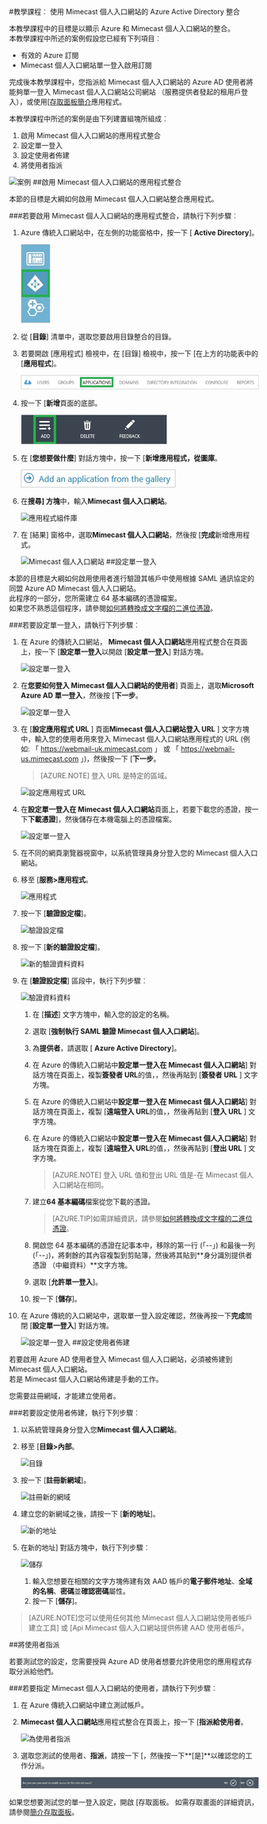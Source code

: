 <properties 
    pageTitle="教學課程︰ 使用 Mimecast 個人入口網站的 Azure Active Directory 整合 |Microsoft Azure" 
    description="瞭解如何使用 Azure Active Directory 中的 Mimecast 個人入口網站，來啟用單一登入，自動化佈建和更多 ！" 
    services="active-directory" 
    authors="jeevansd"  
    documentationCenter="na" 
    manager="femila"/>
<tags 
    ms.service="active-directory" 
    ms.devlang="na" 
    ms.topic="article" 
    ms.tgt_pltfrm="na" 
    ms.workload="identity" 
    ms.date="09/29/2016" 
    ms.author="jeedes" />

#<a name="tutorial-azure-active-directory-integration-with-mimecast-personal-portal"></a>教學課程︰ 使用 Mimecast 個人入口網站的 Azure Active Directory 整合
  
本教學課程中的目標是以顯示 Azure 和 Mimecast 個人入口網站的整合。  
本教學課程中所述的案例假設您已經有下列項目︰

-   有效的 Azure 訂閱
-   Mimecast 個人入口網站單一登入啟用訂閱
  
完成後本教學課程中，您指派給 Mimecast 個人入口網站的 Azure AD 使用者將能夠單一登入 Mimecast 個人入口網站公司網站 （服務提供者發起的租用戶登入），或使用[[存取面板簡介](active-directory-saas-access-panel-introduction.md)應用程式。
  
本教學課程中所述的案例是由下列建置組塊所組成︰

1.  啟用 Mimecast 個人入口網站的應用程式整合
2.  設定單一登入
3.  設定使用者佈建
4.  將使用者指派

![案例](./media/active-directory-saas-mimecast-personal-portal-tutorial/IC794991.png "案例")
##<a name="enabling-the-application-integration-for-mimecast-personal-portal"></a>啟用 Mimecast 個人入口網站的應用程式整合
  
本節的目標是大綱如何啟用 Mimecast 個人入口網站整合應用程式。

###<a name="to-enable-the-application-integration-for-mimecast-personal-portal-perform-the-following-steps"></a>若要啟用 Mimecast 個人入口網站的應用程式整合，請執行下列步驟︰

1.  Azure 傳統入口網站中，在左側的功能窗格中，按一下 [ **Active Directory**]。

    ![Active Directory](./media/active-directory-saas-mimecast-personal-portal-tutorial/IC700993.png "Active Directory")

2.  從 [**目錄**] 清單中，選取您要啟用目錄整合的目錄。

3.  若要開啟 [應用程式] 檢視中，在 [目錄] 檢視中，按一下 [在上方的功能表中的 [**應用程式**]。

    ![應用程式](./media/active-directory-saas-mimecast-personal-portal-tutorial/IC700994.png "應用程式")

4.  按一下 [**新增**頁面的底部。

    ![新增應用程式](./media/active-directory-saas-mimecast-personal-portal-tutorial/IC749321.png "新增應用程式")

5.  在 [**您想要做什麼**] 對話方塊中，按一下 [**新增應用程式，從圖庫**。

    ![新增 gallerry 應用程式](./media/active-directory-saas-mimecast-personal-portal-tutorial/IC749322.png "新增 gallerry 應用程式")

6.  在**搜尋] 方塊**中，輸入**Mimecast 個人入口網站**。

    ![應用程式組件庫](./media/active-directory-saas-mimecast-personal-portal-tutorial/IC794992.png "應用程式組件庫")

7.  在 [結果] 窗格中，選取**Mimecast 個人入口網站**，然後按 [**完成**新增應用程式。

    ![Mimecast 個人入口網站](./media/active-directory-saas-mimecast-personal-portal-tutorial/IC794993.png "Mimecast 個人入口網站")
##<a name="configuring-single-sign-on"></a>設定單一登入
  
本節的目標是大綱如何啟用使用者進行驗證其帳戶中使用根據 SAML 通訊協定的同盟 Azure AD Mimecast 個人入口網站。  
此程序的一部分，您所需建立 64 基本編碼的憑證檔案。  
如果您不熟悉這個程序，請參閱[如何將轉換成文字檔的二進位憑證](http://youtu.be/PlgrzUZ-Y1o)。

###<a name="to-configure-single-sign-on-perform-the-following-steps"></a>若要設定單一登入，請執行下列步驟︰

1.  在 Azure 的傳統入口網站， **Mimecast 個人入口網站**應用程式整合在頁面上，按一下 [**設定單一登入**以開啟 [**設定單一登入**] 對話方塊。

    ![設定單一登入](./media/active-directory-saas-mimecast-personal-portal-tutorial/IC794994.png "設定單一登入")

2.  在**您要如何登入 Mimecast 個人入口網站的使用者**] 頁面上，選取**Microsoft Azure AD 單一登入**，然後按 [**下一步**。

    ![設定單一登入](./media/active-directory-saas-mimecast-personal-portal-tutorial/IC794995.png "設定單一登入")

3.  在 [**設定應用程式 URL** ] 頁面**Mimecast 個人入口網站登入 URL** ] 文字方塊中，輸入您的使用者用來登入 Mimecast 個人入口網站應用程式的 URL (例如: 「 https://webmail-uk.mimecast.com 」 或 「 https://webmail-us.mimecast.com 」)，然後按一下 [**下一步**。

    >[AZURE.NOTE] 登入 URL 是特定的區域。

    ![設定應用程式 URL](./media/active-directory-saas-mimecast-personal-portal-tutorial/IC794996.png "設定應用程式 URL")

4.  在**設定單一登入在 Mimecast 個人入口網站**頁面上，若要下載您的憑證，按一下**下載憑證**]，然後儲存在本機電腦上的憑證檔案。

    ![設定單一登入](./media/active-directory-saas-mimecast-personal-portal-tutorial/IC794997.png "設定單一登入")

5.  在不同的網頁瀏覽器視窗中，以系統管理員身分登入您的 Mimecast 個人入口網站。

6.  移至 [**服務\>應用程式**。

    ![應用程式](./media/active-directory-saas-mimecast-personal-portal-tutorial/IC794998.png "應用程式")

7.  按一下 [**驗證設定檔**]。

    ![驗證設定檔](./media/active-directory-saas-mimecast-personal-portal-tutorial/IC794999.png "驗證設定檔")

8.  按一下 [**新的驗證設定檔**]。

    ![新的驗證資料資料](./media/active-directory-saas-mimecast-personal-portal-tutorial/IC795000.png "新的驗證資料資料")

9.  在 [**驗證設定檔**] 區段中，執行下列步驟︰

    ![驗證資料資料](./media/active-directory-saas-mimecast-personal-portal-tutorial/IC795001.png "驗證資料資料")

    1.  在 [**描述**] 文字方塊中，輸入您的設定的名稱。
    2.  選取 [**強制執行 SAML 驗證 Mimecast 個人入口網站**]。
    3.  為**提供者**，請選取 [ **Azure Active Directory**]。
    4.  在 Azure 的傳統入口網站中**設定單一登入在 Mimecast 個人入口網站**] 對話方塊在頁面上，複製**簽發者 URL**的值，，然後再貼到 [**簽發者 URL** ] 文字方塊。
    5.  在 Azure 的傳統入口網站中**設定單一登入在 Mimecast 個人入口網站**] 對話方塊在頁面上，複製 [**遠端登入 URL**的值，，然後再貼到 [**登入 URL** ] 文字方塊。
    6.  在 Azure 的傳統入口網站中**設定單一登入在 Mimecast 個人入口網站**] 對話方塊在頁面上，複製 [**遠端登入 URL**的值，，然後再貼到 [**登出 URL** ] 文字方塊。  

        >[AZURE.NOTE] 登入 URL 值和登出 URL 值是-在 Mimecast 個人入口網站在相同。

    7.  建立**64 基本編碼**檔案從您下載的憑證。  

        >[AZURE.TIP]如需詳細資訊，請參閱[如何將轉換成文字檔的二進位憑證](http://youtu.be/PlgrzUZ-Y1o)。

    8.  開啟您 64 基本編碼的憑證在記事本中，移除的第一行 (「*--*」) 和最後一列 (「*--*」)，將剩餘的其內容複製到剪貼簿，然後將其貼到**身分識別提供者憑證 （中繼資料）**文字方塊。
    9.  選取 [**允許單一登入**]。
    10. 按一下 [**儲存**]。

10. 在 Azure 傳統的入口網站中，選取單一登入設定確認，然後再按一下**完成**關閉 [**設定單一登入**] 對話方塊。

    ![設定單一登入](./media/active-directory-saas-mimecast-personal-portal-tutorial/IC795002.png "設定單一登入")
##<a name="configuring-user-provisioning"></a>設定使用者佈建
  
若要啟用 Azure AD 使用者登入 Mimecast 個人入口網站，必須被佈建到 Mimecast 個人入口網站。  
若是 Mimecast 個人入口網站佈建是手動的工作。
  
您需要註冊網域，才能建立使用者。

###<a name="to-configure-user-provisioning-perform-the-following-steps"></a>若要設定使用者佈建，執行下列步驟︰

1.  以系統管理員身分登入您**Mimecast 個人入口網站**。

2.  移至 [**目錄\>內部**。

    ![目錄](./media/active-directory-saas-mimecast-personal-portal-tutorial/IC795003.png "目錄")

3.  按一下 [**註冊新網域**]。

    ![註冊新的網域](./media/active-directory-saas-mimecast-personal-portal-tutorial/IC795004.png "註冊新的網域")

4.  建立您的新網域之後，請按一下 [**新的地址**]。

    ![新的地址](./media/active-directory-saas-mimecast-personal-portal-tutorial/IC795005.png "新的地址")

5.  在新的地址] 對話方塊中，執行下列步驟︰

    ![儲存](./media/active-directory-saas-mimecast-personal-portal-tutorial/IC795006.png "儲存")

    1.  輸入您想要在相關的文字方塊佈建有效 AAD 帳戶的**電子郵件地址**、**全域的名稱**、**密碼**並**確認密碼**屬性。
    2.  按一下 [**儲存**]。

>[AZURE.NOTE]您可以使用任何其他 Mimecast 個人入口網站使用者帳戶建立工具] 或 [Api Mimecast 個人入口網站提供佈建 AAD 使用者帳戶。

##<a name="assigning-users"></a>將使用者指派

若要測試您的設定，您需要授與 Azure AD 使用者想要允許使用您的應用程式存取分派給他們。

###<a name="to-assign-users-to-mimecast-personal-portal-perform-the-following-steps"></a>若要指定 Mimecast 個人入口網站的使用者，請執行下列步驟︰

1.  在 Azure 傳統入口網站中建立測試帳戶。

2.  **Mimecast 個人入口網站**應用程式整合在頁面上，按一下 [**指派給使用者**。

    ![為使用者指派](./media/active-directory-saas-mimecast-personal-portal-tutorial/IC795007.png "為使用者指派")

3.  選取您測試的使用者、**指派**，請按一下 [，然後按一下**[是]**以確認您的工作分派。

    ![[是]](./media/active-directory-saas-mimecast-personal-portal-tutorial/IC767830.png "[是]")
  
如果您想要測試您的單一登入設定，開啟 [存取面板。 如需存取畫面的詳細資訊，請參閱[簡介存取面板](active-directory-saas-access-panel-introduction.md)。
